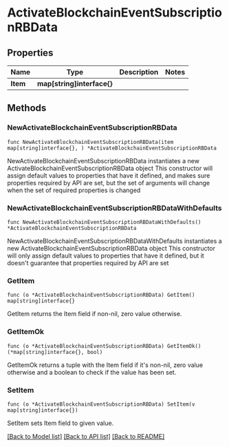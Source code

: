 # ActivateBlockchainEventSubscriptionRBData

## Properties

Name | Type | Description | Notes
------------ | ------------- | ------------- | -------------
**Item** | **map[string]interface{}** |  | 

## Methods

### NewActivateBlockchainEventSubscriptionRBData

`func NewActivateBlockchainEventSubscriptionRBData(item map[string]interface{}, ) *ActivateBlockchainEventSubscriptionRBData`

NewActivateBlockchainEventSubscriptionRBData instantiates a new ActivateBlockchainEventSubscriptionRBData object
This constructor will assign default values to properties that have it defined,
and makes sure properties required by API are set, but the set of arguments
will change when the set of required properties is changed

### NewActivateBlockchainEventSubscriptionRBDataWithDefaults

`func NewActivateBlockchainEventSubscriptionRBDataWithDefaults() *ActivateBlockchainEventSubscriptionRBData`

NewActivateBlockchainEventSubscriptionRBDataWithDefaults instantiates a new ActivateBlockchainEventSubscriptionRBData object
This constructor will only assign default values to properties that have it defined,
but it doesn't guarantee that properties required by API are set

### GetItem

`func (o *ActivateBlockchainEventSubscriptionRBData) GetItem() map[string]interface{}`

GetItem returns the Item field if non-nil, zero value otherwise.

### GetItemOk

`func (o *ActivateBlockchainEventSubscriptionRBData) GetItemOk() (*map[string]interface{}, bool)`

GetItemOk returns a tuple with the Item field if it's non-nil, zero value otherwise
and a boolean to check if the value has been set.

### SetItem

`func (o *ActivateBlockchainEventSubscriptionRBData) SetItem(v map[string]interface{})`

SetItem sets Item field to given value.



[[Back to Model list]](../README.md#documentation-for-models) [[Back to API list]](../README.md#documentation-for-api-endpoints) [[Back to README]](../README.md)


